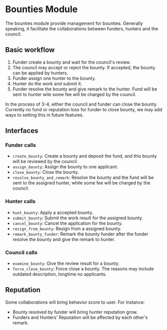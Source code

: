 # Bounties Module

The bounties module provide management for bounties. Generally speaking, it facilitate the collaborations between
funders, hunters and the council.

## Basic workflow

1. Funder create a bounty and wait for the council's review.
2. The council may accept or reject the bounty. If accepted, the bounty can be applied by hunters.
3. Funder assign one hunter to the bounty.
4. Hunter do the work and submit it.
5. Funder resolve the bounty and give remark to the hunter. Fund will be sent to hunter wile some fee will be charged by the council.

In the process of 3-4, either the council and funder can close the bounty. Currently no fund or reputation loss for funder to close bounty, we may add ways to setting this in future features.

## Interfaces

### Funder calls
- `create_bounty`: Create a bounty and deposit the fund, and this bounty will be reviewed by the council.
- `assign_bounty`: Assign the bounty to one applicant.
- `close_bounty`: Close the bounty.
- `resolve_bounty_and_remark`: Resolve the bounty and the fund will be sent to the assigned hunter, while some fee will be charged by the council.

### Hunter calls

- `hunt_bounty`: Apply a accepted bounty.
- `submit_bounty`: Submit the work result for the assigned bounty.
- `cancel_bounty`: Cancel the application for the bounty.
- `resign_from_bounty`: Resign from a assigned bounty.
- `remark_bounty_funder`: Remark the bounty funder after the funder resolve the bounty and give the remark to hunter.

### Council calls

- `examine_bounty`: Give the review result for a bounty.
- `force_close_bounty`: Force close a bounty. The reasons may include outdated description, longtime no applicants.

## Reputation

Some collaborations will bring behavior score to user. For instance:

- Bounty resolved by funder will bring hunter reputation grow.
- Funders and Hunters' Reputation will be affected by each other's remark.
